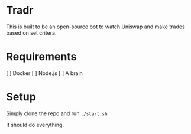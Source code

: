 # Tradr
This is built to be an open-source bot to watch Uniswap and make trades based on set critera.

# Requirements
[ ] Docker
[ ] Node.js
[ ] A brain

# Setup
Simply clone the repo and run `./start.sh`

It should do everything.